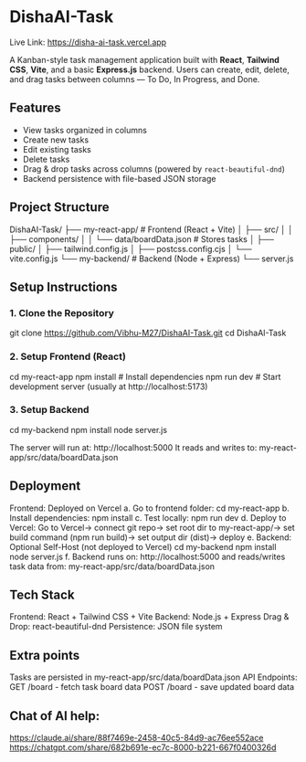 # DishaAI-Task

Live Link: https://disha-ai-task.vercel.app

A Kanban-style task management application built with **React**, **Tailwind CSS**, **Vite**, and a basic **Express.js** backend. Users can create, edit, delete, and drag tasks between columns — To Do, In Progress, and Done.

## Features

- View tasks organized in columns
- Create new tasks
- Edit existing tasks
- Delete tasks
- Drag & drop tasks across columns (powered by `react-beautiful-dnd`)
- Backend persistence with file-based JSON storage

## Project Structure

DishaAI-Task/
├── my-react-app/ # Frontend (React + Vite)
│ ├── src/
│ │ ├── components/
│ │ └── data/boardData.json # Stores tasks
│ ├── public/
│ ├── tailwind.config.js
│ ├── postcss.config.cjs
│ └── vite.config.js
└── my-backend/ # Backend (Node + Express)
└── server.js

## Setup Instructions

### 1. Clone the Repository

git clone https://github.com/Vibhu-M27/DishaAI-Task.git
cd DishaAI-Task

### 2. Setup Frontend (React)

cd my-react-app
npm install          # Install dependencies
npm run dev          # Start development server (usually at http://localhost:5173)

### 3. Setup Backend 

cd my-backend
npm install
node server.js

The server will run at: http://localhost:5000
It reads and writes to: my-react-app/src/data/boardData.json

## Deployment

Frontend: Deployed on Vercel 
a. Go to frontend folder: 
    cd my-react-app
b. Install dependencies: 
    npm install
c. Test locally: 
    npm run dev
d. Deploy to Vercel: Go to Vercel-> connect git repo-> set root dir to my-react-app/-> set build command (npm run build)-> set output dir (dist)-> deploy
e. Backend: Optional Self-Host (not deployed to Vercel)
    cd my-backend
    npm install
    node server.js
f. Backend runs on: http://localhost:5000 and reads/writes task data from: my-react-app/src/data/boardData.json

## Tech Stack

Frontend: React + Tailwind CSS + Vite
Backend: Node.js + Express
Drag & Drop: react-beautiful-dnd
Persistence: JSON file system

## Extra points

Tasks are persisted in my-react-app/src/data/boardData.json
API Endpoints:
GET /board - fetch task board data
POST /board - save updated board data

## Chat of AI help: 

https://claude.ai/share/88f7469e-2458-40c5-84d9-ac76ee552ace
https://chatgpt.com/share/682b691e-ec7c-8000-b221-667f0400326d

